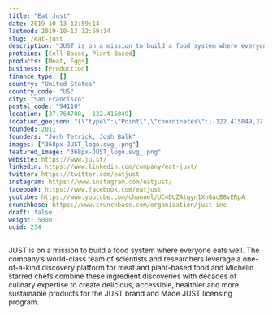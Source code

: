 ```yaml
---
title: "Eat Just"
date: 2019-10-13 12:59:14
lastmod: 2019-10-13 12:59:14
slug: /eat-just
description: "JUST is on a mission to build a food system where everyone eats well. The company’s world-class team of scientists and researchers leverage a one-of-a-kind discovery platform for meat and plant-based food and Michelin starred chefs combine these ingredient discoveries with decades of culinary expertise to create delicious, accessible, healthier and more sustainable products for the JUST brand and Made JUST licensing program."
proteins: [Cell-Based, Plant-Based]
products: [Meat, Eggs]
business: [Production]
finance_type: []
country: "United States"
country_code: "US"
city: "San Francisco"
postal_code: "94110"
location: [37.764788, -122.415849]
location_geojson: "{\"type\":\"Point\",\"coordinates\":[-122.415849,37.764788]}"
founded: 2011
founders: "Josh Tetrick, Josh Balk"
images: ["368px-JUST_logo.svg_.png"]
featured_image: "368px-JUST_logo.svg_.png"
website: https://www.ju.st/
linkedin: https://www.linkedin.com/company/eat-just/
twitter: https://twitter.com/eatjust
instagram: https://www.instagram.com/eatjust/
facebook: https://www.facebook.com/eatjust
youtube: https://www.youtube.com/channel/UC4DUZAtqyn1XnGacB8vERpA
crunchbase: https://www.crunchbase.com/organization/just-inc
draft: false
weight: 5000
uuid: 234
---
```

JUST is on a mission to build a food system where everyone eats well. The company’s world-class team of scientists and researchers leverage a one-of-a-kind discovery platform for meat and plant-based food and Michelin starred chefs combine these ingredient discoveries with decades of culinary expertise to create delicious, accessible, healthier and more sustainable products for the JUST brand and Made JUST licensing program.
